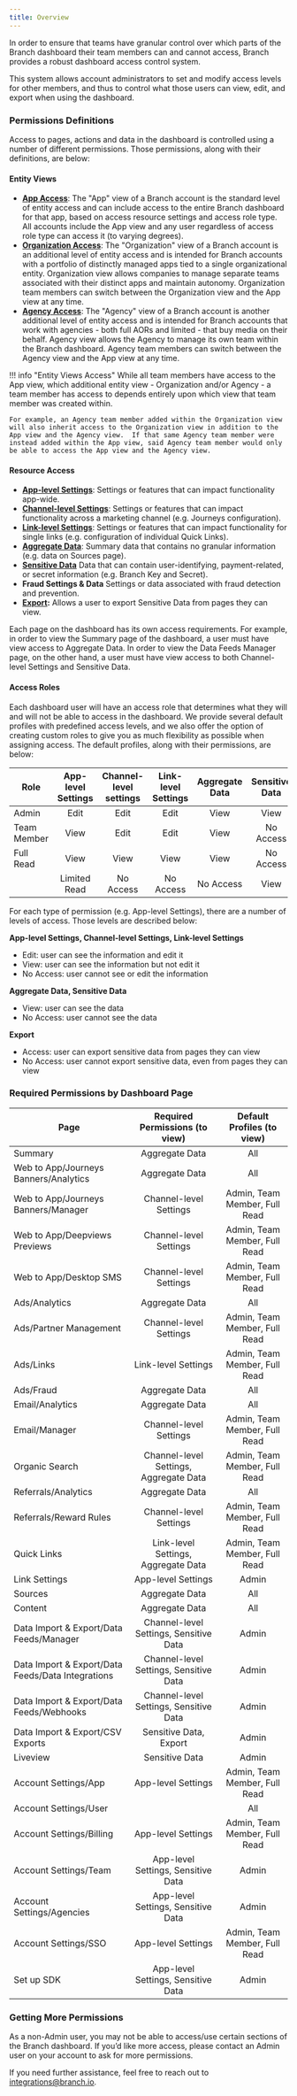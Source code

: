 ```yaml
---
title: Overview
---
```

In order to ensure that teams have granular control over which parts of the Branch dashboard their team members can and cannot access, Branch provides a robust dashboard access control system.

This system allows account administrators to set and modify access levels for other members, and thus to control what those users can view, edit, and export when using the dashboard.

### Permissions Definitions

Access to pages, actions and data in the dashboard is controlled using a number of different permissions. Those permissions, along with their definitions, are below:

#### Entity Views

- <notranslate>**[App Access](app-view.md)**</notranslate>: The "App" view of a Branch account is the standard level of entity access and can include access to the entire Branch dashboard for that app, based on access resource settings and access role type. All accounts include the App view and any user regardless of access role type can access it (to varying degrees).
- <notranslate>**[Organization Access](organization-view.md)**</notranslate>: The "Organization" view of a Branch account is an additional level of entity access and is intended for Branch accounts with a portfolio of distinctly managed apps tied to a single organizational entity. Organization view allows companies to manage separate teams associated with their distinct apps and maintain autonomy. Organization team members can switch between the Organization view and the App view at any time.
- <notranslate>**[Agency Access](agency-view.md)**</notranslate>: The "Agency" view of a Branch account is another additional level of entity access and is intended for Branch accounts that work with agencies - both full AORs and limited - that buy media on their behalf. Agency view allows the Agency to manage its own team within the Branch dashboard. Agency team members can switch between the Agency view and the App view at any time.

!!! info "Entity Views Access"
    While all team members have access to the App view, which additional entity view - Organization and/or Agency - a team member has access to depends entirely upon which view that team member was created within.

    For example, an Agency team member added within the Organization view will also inherit access to the Organization view in addition to the App view and the Agency view.  If that same Agency team member were instead added within the App view, said Agency team member would only be able to access the App view and the Agency view.


#### Resource Access

- <notranslate>**[App-level Settings](app-level-access.md)**</notranslate>: Settings or features that can impact functionality app-wide.
- <notranslate>**[Channel-level Settings](/dashboard/channel-level-access/)**</notranslate>: Settings or features that can impact functionality across a marketing channel (e.g. Journeys configuration).
- <notranslate>**[Link-level Settings](/dashboard/link-level-access/)**</notranslate>: Settings or features that can impact functionality for single links (e.g. configuration of individual Quick Links).
- <notranslate>**[Aggregate Data](/dashboard/aggregate-data-access/)**</notranslate>: Summary data that contains no granular information (e.g. data on Sources page).
- <notranslate>**[Sensitive Data](/dashboard/sensitive-data-access/)**</notranslate> Data that can contain user-identifying, payment-related, or secret information (e.g. Branch Key and Secret).
- <notranslate>**Fraud Settings & Data**</notranslate> Settings or data associated with fraud detection and prevention.
- <notranslate>**[Export](/dashboard/export-access/):**</notranslate> Allows a user to export Sensitive Data from pages they can view.

Each page on the dashboard has its own access requirements. For example, in order to view the Summary page of the dashboard, a user must have view access to Aggregate Data. In order to view the Data Feeds Manager page, on the other hand, a user must have view access to both Channel-level Settings and Sensitive Data.

#### Access Roles

Each dashboard user will have an access role that determines what they will and will not be able to access in the dashboard. We provide several default profiles with predefined access levels, and we also offer the option of creating custom roles to give you as much flexibility as possible when assigning access. The default profiles, along with their permissions, are below:

  | Role | App-level Settings | Channel-level settings | Link-level Settings | Aggregate Data | Sensitive Data | Export
  | --- | :-: | :-: | :-: | :-: | :-: | :-: |
  | <notranslate>Admin</notranslate> | Edit | Edit | Edit | View | View | Access
  | <notranslate>Team Member</notranslate> | View | Edit | Edit | View | No Access | No Access
  | <notranslate>Full Read</notranslate> | View | View | View | View | No Access | No Access
 	| <notranslate>Limited Read</notranslate> | No Access | No Access | No Access | View | No Access | No Access

For each type of permission (e.g. App-level Settings), there are a number of levels of access. Those levels are described below:

<notranslate>**App-level Settings, Channel-level Settings, Link-level Settings**</notranslate>

- <notranslate>Edit:</notranslate> user can see the information and edit it
- <notranslate>View:</notranslate> user can see the information but not edit it
- <notranslate>No Access:</notranslate> user cannot see or edit the information

<notranslate>**Aggregate Data, Sensitive Data**</notranslate>

- <notranslate>View:</notranslate> user can see the data
- <notranslate>No Access:</notranslate> user cannot see the data

<notranslate>**Export**</notranslate>

- <notranslate>Access:</notranslate> user can export sensitive data from pages they can view
- <notranslate>No Access:</notranslate> user cannot export sensitive data, even from pages they can view

### Required Permissions by Dashboard Page

  | Page | Required Permissions (to view) | Default Profiles (to view)
  | --- | :-: | :-:
  | Summary | Aggregate Data | All
  | Web to App/Journeys Banners/Analytics | Aggregate Data | All |
  | Web to App/Journeys Banners/Manager | Channel-level Settings | Admin, Team Member, Full Read |
  | Web to App/Deepviews Previews | Channel-level Settings | Admin, Team Member, Full Read |
  | Web to App/Desktop SMS | Channel-level Settings | Admin, Team Member, Full Read |
  | Ads/Analytics | Aggregate Data | All |
  | Ads/Partner Management | Channel-level Settings | Admin, Team Member, Full Read |
  | Ads/Links | Link-level Settings | Admin, Team Member, Full Read |
  | Ads/Fraud | Aggregate Data | All |
  | Email/Analytics | Aggregate Data | All |
  | Email/Manager | Channel-level Settings | Admin, Team Member, Full Read |
  | Organic Search | Channel-level Settings, Aggregate Data | Admin, Team Member, Full Read |
  | Referrals/Analytics | Aggregate Data | All |
  | Referrals/Reward Rules | Channel-level Settings | Admin, Team Member, Full Read |
  | Quick Links | Link-level Settings, Aggregate Data | Admin, Team Member, Full Read |
  | Link Settings | App-level Settings | Admin |
  | Sources | Aggregate Data | All |
  | Content | Aggregate Data | All |
  | Data Import & Export/Data Feeds/Manager | Channel-level Settings, Sensitive Data | Admin |
  | Data Import & Export/Data Feeds/Data Integrations | Channel-level Settings, Sensitive Data | Admin |
  | Data Import & Export/Data Feeds/Webhooks | Channel-level Settings, Sensitive Data | Admin |
  | Data Import & Export/CSV Exports | Sensitive Data, Export | Admin |
  | Liveview | Sensitive Data | Admin |
  | Account Settings/App | App-level Settings | Admin, Team Member, Full Read |
  | Account Settings/User | | All |
  | Account Settings/Billing | App-level Settings | Admin, Team Member, Full Read |
  | Account Settings/Team | App-level Settings, Sensitive Data | Admin |
  | Account Settings/Agencies | App-level Settings, Sensitive Data | Admin |
  | Account Settings/SSO | App-level Settings | Admin, Team Member, Full Read |
  | Set up SDK | App-level Settings, Sensitive Data | Admin |

### Getting More Permissions

As a non-Admin user, you may not be able to access/use certain sections of the Branch dashboard. If you’d like more access, please contact an Admin user on your account to ask for more permissions.

If you need further assistance, feel free to reach out to integrations@branch.io.
